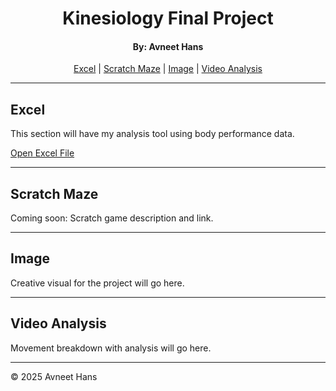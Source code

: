 <h1 align="center">Kinesiology Final Project</h1>
<h4 align="center">By: Avneet Hans</h4>

<p align="center">
  <a href="#excel">Excel</a> |
  <a href="#scratch-maze">Scratch Maze</a> |
  <a href="#image">Image</a> |
  <a href="#video-analysis">Video Analysis</a>
</p>

---

## Excel

This section will have my analysis tool using body performance data.

[ Open Excel File](KNES%20381%20Excel%20Assignment%20.xlsx)

---

## Scratch Maze

Coming soon: Scratch game description and link.

---

## Image

Creative visual for the project will go here.

---

## Video Analysis

Movement breakdown with analysis will go here.

---

© 2025 Avneet Hans
